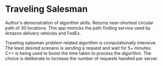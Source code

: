 # Traveling Salesman
Author's demonstration of algorithm skills. Returns near-shortest circular path of 30 locations. This app mimicks the path finding service used by Amazon delivery vehicles and FedEx. 

Traveling salesman problem related algorithm is computationally intensive. The least desired scenario is sending a request and wait for 5+ minutes. C++ is being used to boost the time taken to process the algorithm. The choice is deliberate to increase the number of requests handled per server.

